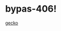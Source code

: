 # bypas-406!
[gecko](https://user-images.githubusercontent.com/122869423/212857088-0c1d1f0b-9059-4e66-aa4c-3b4b53dd1035.jpg)
